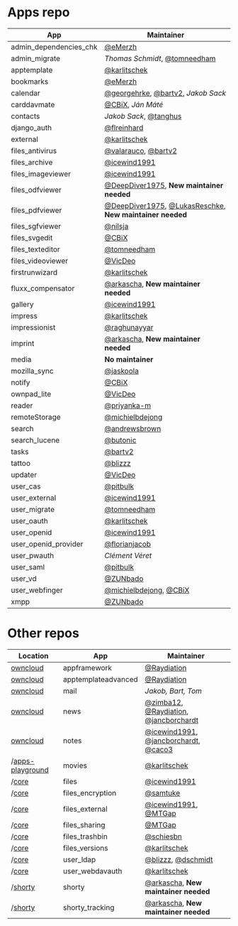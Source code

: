 Apps repo
=========

| App | Maintainer |
|-----|------------|
| admin_dependencies_chk | [@eMerzh]
| admin_migrate | *Thomas Schmidt*, [@tomneedham]
| apptemplate | [@karlitschek]
| bookmarks | [@eMerzh]
| calendar | [@georgehrke], [@bartv2], *Jakob Sack*
| carddavmate | [@CBiX], *Ján Máté*
| contacts | *Jakob Sack*, [@tanghus]
| django_auth | [@flreinhard]
| external | [@karlitschek]
| files_antivirus | [@valarauco], [@bartv2]
| files_archive | [@icewind1991]
| files_imageviewer | [@icewind1991]
| files_odfviewer | [@DeepDiver1975], **New maintainer needed**
| files_pdfviewer | [@DeepDiver1975], [@LukasReschke], **New maintainer needed**
| files_sgfviewer | [@nilsja]
| files_svgedit | [@CBiX]
| files_texteditor | [@tomneedham]
| files_videoviewer | [@VicDeo]
| firstrunwizard | [@karlitschek]
| fluxx_compensator | [@arkascha], **New maintainer needed**
| gallery | [@icewind1991]
| impress | [@karlitschek]
| impressionist | [@raghunayyar]
| imprint | [@arkascha], **New maintainer needed**
| media | **No maintainer**
| mozilla_sync | [@jaskoola]
| notify | [@CBiX]
| ownpad_lite | [@VicDeo]
| reader | [@priyanka-m]
| remoteStorage | [@michielbdejong]
| search | [@andrewsbrown]
| search_lucene | [@butonic]
| tasks | [@bartv2]
| tattoo | [@blizzz]
| updater | [@VicDeo]
| user_cas | [@pitbulk]
| user_external | [@icewind1991]
| user_migrate | [@tomneedham]
| user_oauth | [@karlitschek]
| user_openid | [@icewind1991]
| user_openid_provider | [@florianjacob]
| user_pwauth | *Clément Véret*
| user_saml | [@pitbulk]
| user_vd | [@ZUNbado]
| user_webfinger | [@michielbdejong], [@CBiX]
| xmpp | [@ZUNbado]


Other repos
===========

| Location | App | Maintainer |
|----------|-----|------------|
| [owncloud] | appframework | [@Raydiation]
| [owncloud] | apptemplateadvanced | [@Raydiation]
| [owncloud] | mail | *Jakob, Bart, Tom*
| [owncloud] | news | [@zimba12], [@Raydiation], [@jancborchardt]
| [owncloud] | notes | [@icewind1991], [@jancborchardt], [@caco3]
| /[apps-playground] | movies | [@karlitschek]
| /[core] | files | [@icewind1991]
| /[core] | files_encryption | [@samtuke]
| /[core] | files_external | [@icewind1991], [@MTGap]
| /[core] | files_sharing | [@MTGap]
| /[core] | files_trashbin | [@schiesbn]
| /[core] | files_versions | [@karlitschek]
| /[core] | user_ldap | [@blizzz], [@dschmidt]
| /[core] | user_webdavauth | [@karlitschek]
| /[shorty] | shorty | [@arkascha], **New maintainer needed**
| /[shorty] | shorty_tracking | [@arkascha], **New maintainer needed**


[owncloud]: https://github.com/owncloud
[apps-playground]: https://github.com/owncloud/apps-playground
[core]: https://github.com/owncloud/core/tree/master/apps
[shorty]: https://github.com/owncloud/shorty


[@andrewsbrown]: https://github.com/andrewsbrown
[@arkascha]: https://github.com/arkascha
[@bartv2]: https://github.com/bartv2
[@blizzz]: https://github.com/blizzz
[@butonic]: https://github.com/butonic
[@caco3]: https://github.com/caco3
[@CBiX]: https://github.com/CBiX
[@DeepDiver1975]: https://github.com/DeepDiver1975
[@dschmidt]: https://github.com/dschmidt
[@eMerzh]: https://github.com/eMerzh
[@florianjacob]: https://github.com/florianjacob
[@flreinhard]: https://github.com/flreinhard
[@georgehrke]: https://github.com/georgehrke
[@icewind1991]: https://github.com/icewind1991
[@jancborchardt]: https://github.com/jancborchardt
[@jaskoola]: https://github.com/jaskoola
[@karlitschek]: https://github.com/karlitschek
[@LukasReschke]: https://github.com/LukasReschke
[@michielbdejong]: https://github.com/michielbdejong
[@MTGap]: https://github.com/MTGap
[@nilsja]: https://github.com/nilsja
[@pitbulk]: https://github.com/pitbulk
[@priyanka-m]: https://github.com/priyanka-m
[@raghunayyar]: https://github.com/raghunayyar
[@Raydiation]: https://github.com/Raydiation
[@samtuke]: https://github.com/samtuke
[@schiesbn]: https://github.com/schiesbn
[@tanghus]: https://github.com/tanghus
[@tomneedham]: https://github.com/tomneedham
[@valarauco]: https://github.com/valarauco
[@VicDeo]: https://github.com/VicDeo]
[@zimba12]: https://github.com/zimba12
[@ZUNbado]: https://github.com/ZUNbado

